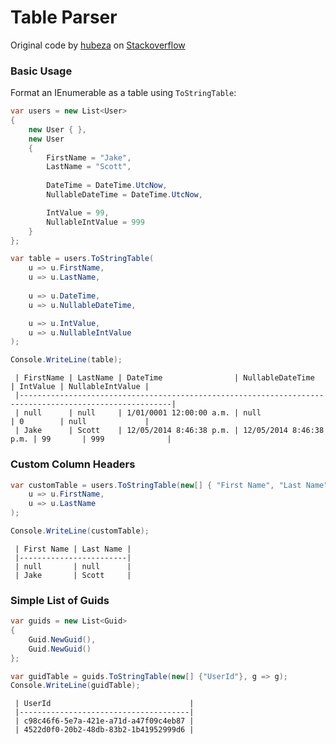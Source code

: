 # Table Parser

Original code by [hubeza][0] on [Stackoverflow][1]

### Basic Usage
Format an IEnumerable<T> as a table using `ToStringTable`:

````csharp
var users = new List<User>
{
    new User { },
    new User
    {
        FirstName = "Jake",
        LastName = "Scott",
                    
        DateTime = DateTime.UtcNow,
        NullableDateTime = DateTime.UtcNow,

        IntValue = 99,
        NullableIntValue = 999
    }
};

var table = users.ToStringTable(
    u => u.FirstName, 
    u => u.LastName,
                
    u => u.DateTime,
    u => u.NullableDateTime,

    u => u.IntValue,
    u => u.NullableIntValue
);

Console.WriteLine(table);
````

````
 | FirstName | LastName | DateTime                | NullableDateTime        | IntValue | NullableIntValue | 
 |--------------------------------------------------------------------------------------------------------| 
 | null      | null     | 1/01/0001 12:00:00 a.m. | null                    | 0        | null             | 
 | Jake      | Scott    | 12/05/2014 8:46:38 p.m. | 12/05/2014 8:46:38 p.m. | 99       | 999              | 
````

### Custom Column Headers

````csharp
var customTable = users.ToStringTable(new[] { "First Name", "Last Name" },
    u => u.FirstName,
    u => u.LastName
);

Console.WriteLine(customTable);
````

````
 | First Name | Last Name | 
 |------------------------| 
 | null       | null      | 
 | Jake       | Scott     | 
````
### Simple List of Guids

````csharp
var guids = new List<Guid>
{
    Guid.NewGuid(), 
    Guid.NewGuid()
};

var guidTable = guids.ToStringTable(new[] {"UserId"}, g => g);
Console.WriteLine(guidTable);
````

````
 | UserId                               | 
 |--------------------------------------| 
 | c98c46f6-5e7a-421e-a71d-a47f09c4eb87 | 
 | 4522d0f0-20b2-48db-83b2-1b41952999d6 | 
```` 

[0]:http://stackoverflow.com/users/133665/hubeza
[1]:http://stackoverflow.com/a/19353995/52360


